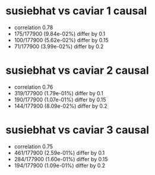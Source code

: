 # susiebhat vs caviar  1 causal

- correlation 0.78
- 175/177900 (9.84e-02%) differ by 0.1
- 100/177900 (5.62e-02%) differ by 0.15
- 71/177900 (3.99e-02%) differ by 0.2


# susiebhat vs caviar  2 causal

- correlation 0.76
- 319/177900 (1.79e-01%) differ by 0.1
- 190/177900 (1.07e-01%) differ by 0.15
- 144/177900 (8.09e-02%) differ by 0.2


# susiebhat vs caviar  3 causal

- correlation 0.75
- 461/177900 (2.59e-01%) differ by 0.1
- 284/177900 (1.60e-01%) differ by 0.15
- 194/177900 (1.09e-01%) differ by 0.2


